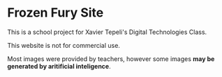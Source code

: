 # Frozen Fury Site
This is a school project for Xavier Tepeli's Digital Technologies Class.

This website is not for commercial use.

Most images were provided by teachers, however some images **may be generated by aritificial inteligence**.
